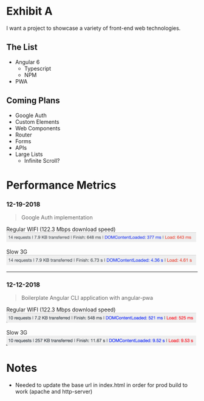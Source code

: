 # Exhibit A

I want a project to showcase a variety of front-end web technologies.

## The List

- Angular 6
  - Typescript
  - NPM
- PWA

## Coming Plans

- Google Auth 
- Custom Elements
- Web Components
- Router
- Forms
- APIs
- Large Lists
  - Infinite Scroll?


# Performance Metrics

### **12-19-2018**
> Google Auth implementation

Regular WIFI (122.3 Mbps download speed)       
<img src="readme_assets/performance/2018-12-19-wifi.png" alt="metric" width="500"/>

Slow 3G                          
<img src="readme_assets/performance/2018-12-19-3g.png" alt="metric" width="500"/>


---

### **12-12-2018**
> Boilerplate Angular CLI application with angular-pwa

Regular WIFI (122.3 Mbps download speed)       
<img src="readme_assets/performance/2018-12-12-wifi.png" alt="metric" width="500"/>

Slow 3G                          
<img src="readme_assets/performance/2018-12-12-3g.png" alt="metric" width="500"/>

# Notes

- Needed to update the base url in index.html in order for prod build to work (apache and http-server)